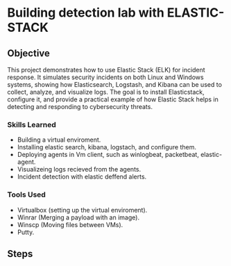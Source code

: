 # Building detection lab with ELASTIC-STACK

## Objective

This project demonstrates how to use Elastic Stack (ELK) for incident response. It simulates security incidents on both Linux and Windows systems, showing how Elasticsearch, Logstash, and Kibana can be used to collect, analyze, and visualize logs. The goal is to install Elasticstack, configure it, and provide a practical example of how Elastic Stack helps in detecting and responding to cybersecurity threats.

### Skills Learned

- Building a virtual enviroment. 
- Installing elastic search, kibana, logstach, and configure them.
- Deploying agents in Vm client, such as winlogbeat, packetbeat, elastic-agent.
- Visualizeing logs recieved from the agents.
- Incident detection with elastic deffend alerts.
  
### Tools Used


- Virtualbox (setting up the virtual enviroment).
- Winrar (Merging a payload with an image).
- Winscp (Moving files between VMs).
- Putty.

## Steps

